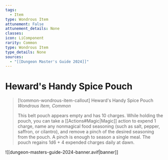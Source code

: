 ```yaml
---
tags:
  - Item
type: Wondrous Item
attunement: False
attunement_details: None
classes:
icon: LiComponent
rarity: Common
type: Wondrous Item
type_details: None
sources: 
  - "[[Dungeon Master's Guide 2024]]"
---
```

# Heward's Handy Spice Pouch
>[!common-wondrous-item-callout] Heward's Handy Spice Pouch
>_Wondrous Item, Common_
>
>This belt pouch appears empty and has 10 charges. While holding the pouch, you can take a [[Actions#Magic\|Magic]] action to expend 1 charge, name any nonmagical food seasoning (such as salt, pepper, saffron, or cilantro), and remove a pinch of the desired seasoning from the pouch. A pinch is enough to season a single meal. The pouch regains 1d6 + 4 expended charges daily at dawn.
>


![[dungeon-masters-guide-2024-banner.avif|banner]]